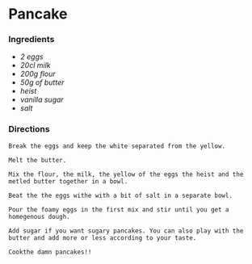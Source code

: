 # Pancake

### Ingredients
* *2 eggs*
* *20cl milk*
* *200g flour* 
* *50g of butter* 
* *heist*
* *vanilla sugar*
* *salt*

### Directions
```
Break the eggs and keep the white separated from the yellow.

Melt the butter.

Mix the flour, the milk, the yellow of the eggs the heist and the metled butter together in a bowl.

Beat the the eggs withe with a bit of salt in a separate bowl.

Pour the foamy eggs in the first mix and stir until you get a homegenous dough.

Add sugar if you want sugary pancakes. You can also play with the butter and add more or less according to your taste.

Cookthe damn pancakes!!
```

